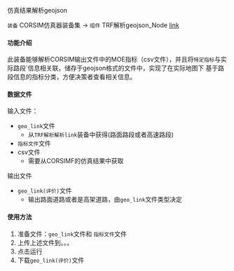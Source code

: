 仿真结果解析geojson

`装备` CORSIM仿真器装备集 -> `组件`   TRF解析geojson_Node  [link](http://utb.cloud/uDev/item/75396443fue236fu4018fuac0afuaa357bec11b2)  

#### 功能介绍

​	此装备能够解析CORSIM输出文件中的MOE指标（csv文件），并且将`特定指标`与实际路段`信息相关联，储存于geojson格式的文件中，实现了在实际地图下 基于路段信息的指标分类，方便决策者查看相关信息。

#### 数据文件

输入文件：

* `geo_link`文件
  - 从`TRF解析解析link`装备中获得(路面路段或者高速路段)
* `指标文件`文件
* csv文件
  * 需要从CORSIMF的仿真结果中获取



输出文件

* `geo_link(评价)`文件
  * 输出路面道路或者是高架道路，由`geo_link`文件类型决定

#### 使用方法

1. 准备文件：`geo_link`文件和 `指标文件`文件
2. 上传上述文件到。。。
3. 点击运行
4. 下载`geo_link(评价)`文件




